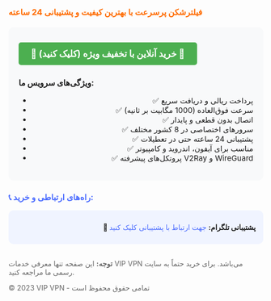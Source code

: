 <h3 style="color: #ff6b00; margin-top: 20px;">
  <b>فیلترشکن پرسرعت با بهترین کیفیت و پشتیبانی 24 ساعته</b>
</h3>

<div style="background: #f8f9fa; padding: 20px; border-radius: 10px; margin: 20px 0;">
  <a 
    href="https://oxyg.site/" 
    target="_blank" 
    style="
      background: #4CAF50;
      color: white;
      padding: 12px 24px;
      text-align: center;
      text-decoration: none;
      display: inline-block;
      font-size: 18px;
      margin: 10px 0;
      border-radius: 5px;
      font-weight: bold;
    "
  >
    🚀 خرید آنلاین با تخفیف ویژه (کلیک کنید) 🚀
  </a>
  
  <p style="font-size: 16px; margin-top: 15px;">
    <b>ویژگی‌های سرویس ما:</b>
  </p>
  
  <ul style="text-align: right; font-size: 15px;">
     <li>✅ پرداخت ریالی و دریافت سریع</li>
    <li>✅ سرعت فوق‌العاده (1000 مگابیت بر ثانیه)</li>
    <li>✅ اتصال بدون قطعی و پایدار</li>
    <li>✅ سرورهای اختصاصی در 8 کشور مختلف</li>
    <li>✅ پشتیبانی 24 ساعته حتی در تعطیلات</li>
    <li>✅ مناسب برای آیفون، اندروید و کامپیوتر</li>
    <li>✅ پروتکل‌های پیشرفته V2Ray و WireGuard</li>
  </ul>
</div>



<h3 style="color: #4a6bff;">📞 راه‌های ارتباطی و خرید:</h3>

<div style="background: #f0f4ff; padding: 15px; border-radius: 10px; margin: 15px 0; text-align: right;">
  <p style="margin: 10px 0;">
    <b>💬 پشتیبانی تلگرام:</b>
    <a href="https://t.me/oxigen_sup" target="_blank" style="color: #4a6bff; text-decoration: none;">
      جهت ارتباط با پشتیبانی کلیک کنید 
    </a>
  </p>
  

</div>

<div style="margin-top: 30px; font-size: 14px; color: #666;">
  <p>
    <b>توجه:</b> این صفحه تنها معرفی خدمات VIP VPN می‌باشد. برای خرید حتماً به سایت رسمی ما مراجعه کنید.
  </p>
  <p>
    © 2023 VIP VPN - تمامی حقوق محفوظ است
  </p>
</div>
